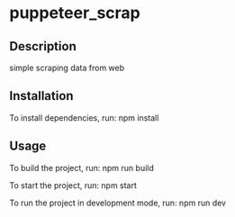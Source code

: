 # puppeteer_scrap

## Description
simple scraping  data from web

## Installation
To install dependencies, run: npm install

## Usage
To build the project, run: npm run build

To start the project, run: npm start

To run the project in development mode, run: npm run dev


